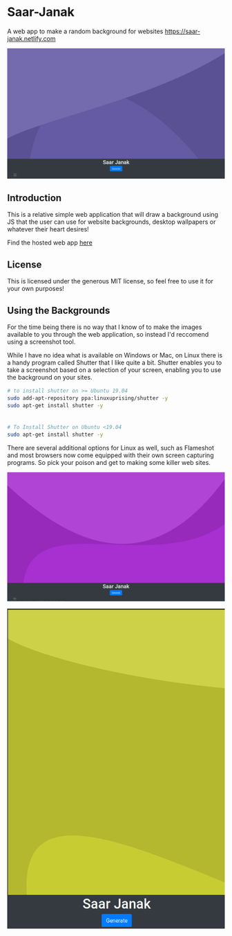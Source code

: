 # Saar-Janak
A web app to make a random background for websites https://saar-janak.netlify.com


![screenshot1](https://raw.githubusercontent.com/Thomashighbaugh/Saar-Janak/master/saar-janak-screenshots/Selection_001.png)

## Introduction

This is a relative simple web application that will draw a background using JS that the user can use for website backgrounds, desktop wallpapers or whatever their heart desires!

Find the hosted web app [here](https://saar-janak.netlify.com)

## License 

This is licensed under the generous MIT license, so feel free to use it for your own purposes! 

## Using the Backgrounds
For the time being there is no way that I know of to make the images available to you through the web application, so instead I'd reccomend using a screenshot tool. 

While I have no idea what is available on Windows or Mac, on Linux there is a handy program called Shutter that I like quite a bit. Shutter enables you to take a screenshot based on a selection of your screen, enabling you to use the background on your sites. 
```bash
# to install shutter on >= Ubuntu 19.04
sudo add-apt-repository ppa:linuxuprising/shutter -y
sudo apt-get install shutter -y 


# To Install Shutter on Ubuntu <19.04 
sudo apt-get install shutter -y 
```

There are several additional options for Linux as well, such as Flameshot and most browsers now come equipped with their own screen capturing programs. So pick your poison and get to making some killer web sites. 

![screenshot2](https://raw.githubusercontent.com/Thomashighbaugh/Saar-Janak/master/saar-janak-screenshots/Selection_002.png)

![screenshot3](https://raw.githubusercontent.com/Thomashighbaugh/Saar-Janak/master/saar-janak-screenshots/Selection_004.png)
